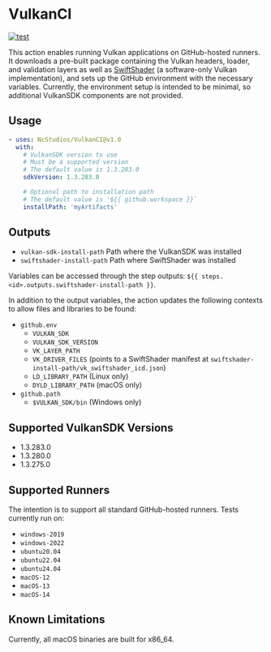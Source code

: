 # VulkanCI

[![test](https://github.com/NcStudios/VulkanCI/actions/workflows/test.yml/badge.svg)](https://github.com/NcStudios/VulkanCI/actions/workflows/test.yml)

This action enables running Vulkan applications on GitHub-hosted runners. It downloads a pre-built package containing the Vulkan headers, loader, and validation layers as well as [SwiftShader](https://github.com/google/swiftshader) (a software-only Vulkan implementation), and sets up the GitHub environment with the necessary variables. Currently, the environment setup is intended to be minimal, so additional VulkanSDK components are not provided.

## Usage
```yaml
- uses: NcStudios/VulkanCI@v1.0
  with:
    # VulkanSDK version to use
    # Must be a supported version
    # The default value is 1.3.283.0
    sdkVersion: 1.3.283.0

    # Optional path to installation path
    # The default value is '${{ github.workspace }}`
    installPath: 'myArtifacts'
```

## Outputs
- `vulkan-sdk-install-path` Path where the VulkanSDK was installed
- `swiftshader-install-path` Path where SwiftShader was installed

Variables can be accessed through the step outputs: `${{ steps.<id>.outputs.swiftshader-install-path }}`.

In addition to the output variables, the action updates the following contexts to allow files and libraries to be found:
- `github.env`
  - `VULKAN_SDK`
  - `VULKAN_SDK_VERSION`
  - `VK_LAYER_PATH`
  - `VK_DRIVER_FILES` (points to a SwiftShader manifest at `swiftshader-install-path/vk_swiftshader_icd.json`)
  - `LD_LIBRARY_PATH` (Linux only)
  - `DYLD_LIBRARY_PATH` (macOS only)
- `github.path`
  - `$VULKAN_SDK/bin` (Windows only)

## Supported VulkanSDK Versions
- 1.3.283.0
- 1.3.280.0
- 1.3.275.0

## Supported Runners
The intention is to support all standard GitHub-hosted runners. Tests currently run on:
- `windows-2019`
- `windows-2022`
- `ubuntu20.04`
- `ubuntu22.04`
- `ubuntu24.04`
- `macOS-12`
- `macOS-13`
- `macOS-14`

## Known Limitations
Currently, all macOS binaries are built for x86_64.
